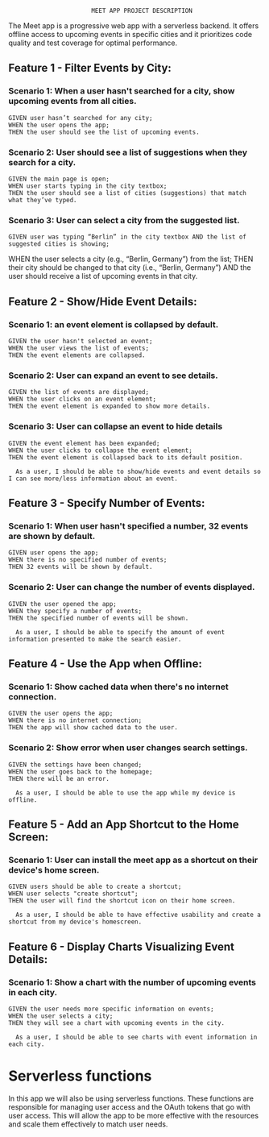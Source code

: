                            MEET APP PROJECT DESCRIPTION
  The Meet app is a progressive web app with a serverless backend. It offers offline access to upcoming events in specific cities and it prioritizes code quality and test coverage for optimal performance.

## Feature 1 - Filter Events by City:
  ### Scenario 1: When a user hasn't searched for a city, show upcoming events from all cities.
    GIVEN user hasn’t searched for any city;
    WHEN the user opens the app;
    THEN the user should see the list of upcoming events.
  ### Scenario 2: User should see a list of suggestions when they search for a city.
    GIVEN the main page is open;
    WHEN user starts typing in the city textbox;
    THEN the user should see a list of cities (suggestions) that match what they’ve typed.
  ### Scenario 3: User can select a city from the suggested list.
    GIVEN user was typing “Berlin” in the city textbox AND the list of suggested cities is showing;
  WHEN the user selects a city (e.g., “Berlin, Germany”) from the list;
  THEN their city should be changed to that city (i.e., “Berlin, Germany”) AND the user should receive a list of upcoming events in that city.
    
## Feature 2 - Show/Hide Event Details:
 ### Scenario 1: an event element is collapsed by default.
    GIVEN the user hasn't selected an event;
    WHEN the user views the list of events;
    THEN the event elements are collapsed. 
    
  ### Scenario 2: User can expand an event to see details.
    GIVEN the list of events are displayed;
    WHEN the user clicks on an event element;
    THEN the event element is expanded to show more details.
    
  ### Scenario 3: User can collapse an event to hide details
    GIVEN the event element has been expanded;
    WHEN the user clicks to collapse the event element;
    THEN the event element is collapsed back to its default position.
    
      As a user, I should be able to show/hide events and event details so I can see more/less information about an event.


## Feature 3 - Specify Number of Events:
  ### Scenario 1: When user hasn't specified a number, 32 events are shown by default.
    GIVEN user opens the app;
    WHEN there is no specified number of events;
    THEN 32 events will be shown by default.
    
  ### Scenario 2: User can change the number of events displayed.
    GIVEN the user opened the app;
    WHEN they specify a number of events;
    THEN the specified number of events will be shown.  
   
      As a user, I should be able to specify the amount of event information presented to make the search easier.


## Feature 4 - Use the App when Offline:
  ### Scenario 1: Show cached data when there's no internet connection.
    GIVEN the user opens the app;
    WHEN there is no internet connection;
    THEN the app will show cached data to the user.
    
  ### Scenario 2: Show error when user changes search settings.
    GIVEN the settings have been changed;
    WHEN the user goes back to the homepage;
    THEN there will be an error.

      As a user, I should be able to use the app while my device is offline.

    
## Feature 5 - Add an App Shortcut to the Home Screen:
  ### Scenario 1: User can install the meet app as a shortcut on their device's home screen.  
    GIVEN users should be able to create a shortcut;
    WHEN user selects "create shortcut";
    THEN the user will find the shortcut icon on their home screen.

      As a user, I should be able to have effective usability and create a shortcut from my device's homescreen.


## Feature 6 - Display Charts Visualizing Event Details:
  ### Scenario 1: Show a chart with the number of upcoming events in each city.
    GIVEN the user needs more specific information on events;
    WHEN the user selects a city;
    THEN they will see a chart with upcoming events in the city.

      As a user, I should be able to see charts with event information in each city.

# Serverless functions
  In this app we will also be using serverless functions.  These functions are responsible for managing user access and the OAuth tokens that go with user access.  This will allow the app to be more effective with the resources and scale them effectively to match user needs.  
